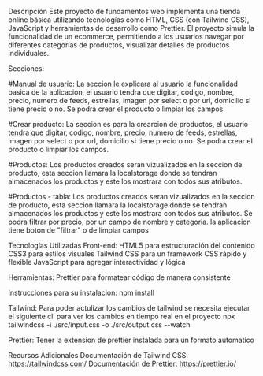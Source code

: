 Descripción
Este proyecto de fundamentos web implementa una tienda online básica utilizando tecnologías como HTML, CSS (con Tailwind CSS), JavaScript y herramientas de desarrollo como Prettier. El proyecto simula la funcionalidad de un ecommerce, permitiendo a los usuarios navegar por diferentes categorías de productos, visualizar detalles de productos individuales.

Secciones:

#Manual de usuario:
La seccion le explicara al usuario la funcionalidad basica de la aplicacion, el usuario tendra que digitar, codigo, nombre, precio, numero de feeds, estrellas, imagen por select o por url, domicilio si tiene precio o no. Se podra crear el producto o limpiar los campos

#Crear producto:
La seccion es para la crearcion de productos, el usuario tendra que digitar, codigo, nombre, precio, numero de feeds, estrellas, imagen por select o por url, domicilio si tiene precio o no. Se podra crear el producto o limpiar los campos.

#Productos:
Los productos creados seran vizualizados en la seccion de producto, esta seccion llamara la localstorage donde se tendran almacenados los productos y este los mostrara con todos sus atributos.

#Productos - tabla:
Los productos creados seran vizualizados en la seccion de producto, esta seccion llamara la localstorage donde se tendran almacenados los productos y este los mostrara con todos sus atributos. Se podra filtrar por precio, por un campo de nombre y categoria. la aplicacion tiene boton de "filtrar" o de limpiar campos

Tecnologías Utilizadas
Front-end:
HTML5 para estructuración del contenido
CSS3 para estilos visuales
Tailwind CSS para un framework CSS rápido y flexible
JavaScript para agregar interactividad y lógica

Herramientas:
Prettier para formatear código de manera consistente

Instrucciones para su instalacion:
npm install

Tailwind:
Para poder actulizar los cambios de tailwind se necesita ejecutar el siguiente cli para
ver los cambios en tiempo real en el proyecto
npx tailwindcss -i ./src/input.css -o ./src/output.css --watch

Prettier:
Tener la extension de prettier instalada para un formato automatico

Recursos Adicionales
Documentación de Tailwind CSS: https://tailwindcss.com/
Documentación de Prettier: https://prettier.io/
